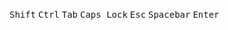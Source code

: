 <Kbd class="px-2 py-1.5">Shift</Kbd>
<Kbd class="px-2 py-1.5">Ctrl</Kbd>
<Kbd class="px-2 py-1.5">Tab</Kbd>
<Kbd class="px-2 py-1.5">Caps Lock</Kbd>
<Kbd class="px-2 py-1.5">Esc</Kbd>
<Kbd class="px-4 py-1.5">Spacebar</Kbd>
<Kbd class="px-2 py-1.5">Enter</Kbd>